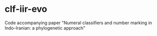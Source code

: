 # clf-iir-evo
Code accompanying paper "Numeral classifiers and number marking in Indo-Iranian: a phylogenetic approach"
